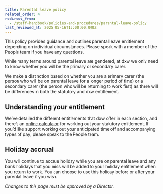 ```yaml
---
title: Parental leave policy
related_order: 4
redirect_from:
  - /staff-handbook/policies-and-procedures/parental-leave-policy
last_reviewed_at: 2025-05-16T17:00:00.000Z
---
```

This policy provides guidance and outlines parental leave entitlement depending on individual circumstances. Please speak with a member of the People team if you have any questions.

While many terms around parental leave are gendered, at dxw we only need to know whether you will be the primary or secondary carer. 

We make a distinction based on whether you are a primary carer (the person who will be on parental leave for a longer period of time) or a secondary carer (the person who will be returning to work first) as there will be differences in both the statutory and dxw entitlement.

## Understanding your entitlement

We’ve detailed the different entitlements that dxw offer in each section, and there’s an [online calculator](https://www.gov.uk/maternity-paternity-pay-leave) for working out your statutory entitlement. If you’d like support working out your anticipated time off and accompanying types of pay, please speak to the People team.

## Holiday accrual

You will continue to accrue holiday while you are on parental leave and any bank holidays that you miss will be added to your holiday entitlement when you return to work. You can choose to use this holiday before or after your parental leave if you wish.

*Changes to this page must be approved by a Director.*
